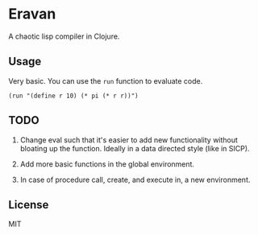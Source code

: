 # Eravan

A chaotic lisp compiler in Clojure.

## Usage

Very basic. You can use the `run` function to evaluate code.

```
(run "(define r 10) (* pi (* r r))")
```

## TODO
1. Change eval such that it's easier to add new functionality without bloating up the function. Ideally in a data directed style (like in SICP).

2. Add more basic functions in the global environment.

3. In case of procedure call, create, and execute in, a new environment.

## License

MIT